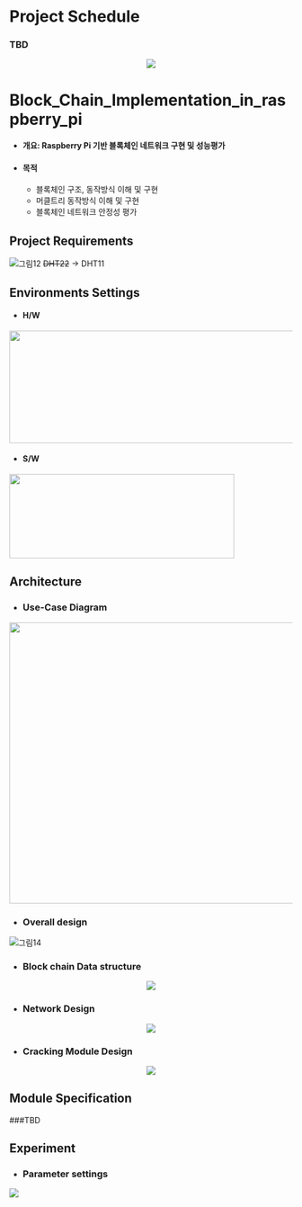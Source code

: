 # Project Schedule 
### TBD
<p align="center">
  <img src="https://user-images.githubusercontent.com/32115744/231449595-d1defc2e-be4e-4be0-a682-5f22aff6294a.png" />
</p>


# Block_Chain_Implementation_in_raspberry_pi
* ####  개요: Raspberry Pi 기반 블록체인 네트워크 구현 및 성능평가
* ####  목적
  * 블록체인 구조, 동작방식 이해 및 구현 
  * 머클트리 동작방식 이해 및 구현 
  * 블록체인 네트워크 안정성 평가 
## Project Requirements
![그림12](https://user-images.githubusercontent.com/32115744/231428624-e7becca6-3792-4107-ace6-cccae750064d.png)
~~DHT22~~ → DHT11
## Environments Settings
* #### H/W
<img src="https://user-images.githubusercontent.com/32115744/231431333-cbd939b1-1e65-4136-9bcd-90ff5ab86453.png" width="600" height="200">

* #### S/W
<img src="https://user-images.githubusercontent.com/32115744/231431345-3fb75d44-10bb-4acc-965a-202b10ce1e1b.png" width="400" height="150">

## Architecture
* ### Use-Case Diagram
<p align="center">
  <img src="https://user-images.githubusercontent.com/32115744/231433435-7a8f7e1c-d4c9-499d-96f9-4bb2b918eead.png" width="700" height="500"/>
</p>

* ### Overall design 
![그림14](https://user-images.githubusercontent.com/32115744/231430420-03401799-9ef1-4867-b860-adae1393ced8.png)

* ### Block chain Data structure
<p align="center">
  <img src="https://user-images.githubusercontent.com/32115744/231435060-1d1ee219-2f0a-447e-85b7-64f61d156a2f.png" />
</p>

* ### Network Design
<p align="center">
  <img src="https://user-images.githubusercontent.com/32115744/231436528-9aad6ce3-22a2-4ba3-b101-3ec740bad0d2.png" />
</p>

* ### Cracking Module Design
<p align="center">
  <img src="https://user-images.githubusercontent.com/32115744/231440351-df9bc058-af21-47f5-9e8a-01d9fd61563c.png" />
</p>

## Module Specification 
###TBD

## Experiment 
* ### Parameter settings
<img src="https://user-images.githubusercontent.com/32115744/231441454-5566b16c-756c-487d-bcac-e37da5126033.png" />


